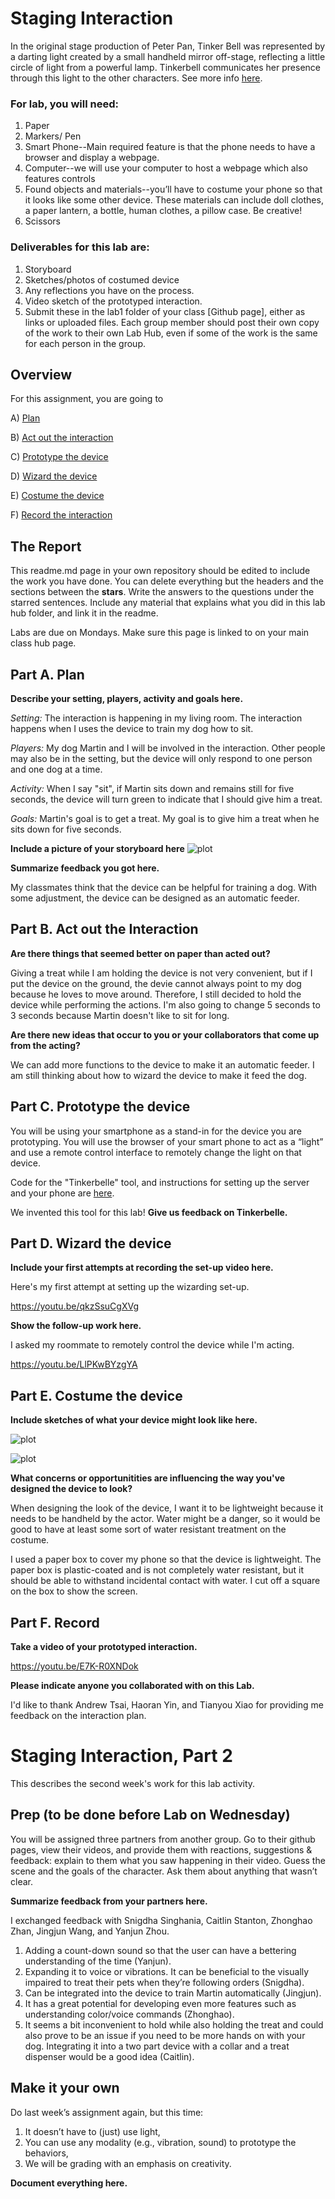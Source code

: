 

# Staging Interaction

In the original stage production of Peter Pan, Tinker Bell was represented by a darting light created by a small handheld mirror off-stage, reflecting a little circle of light from a powerful lamp. Tinkerbell communicates her presence through this light to the other characters. See more info [here](https://en.wikipedia.org/wiki/Tinker_Bell). 

### For lab, you will need:

1. Paper
1. Markers/ Pen
1. Smart Phone--Main required feature is that the phone needs to have a browser and display a webpage.
1. Computer--we will use your computer to host a webpage which also features controls
1. Found objects and materials--you’ll have to costume your phone so that it looks like some other device. These materials can include doll clothes, a paper lantern, a bottle, human clothes, a pillow case. Be creative!
1. Scissors

### Deliverables for this lab are: 
1. Storyboard
1. Sketches/photos of costumed device
1. Any reflections you have on the process.
1. Video sketch of the prototyped interaction.
1. Submit these in the lab1 folder of your class [Github page], either as links or uploaded files. Each group member should post their own copy of the work to their own Lab Hub, even if some of the work is the same for each person in the group.


## Overview
For this assignment, you are going to 

A) [Plan](#part-a-plan) 

B) [Act out the interaction](#part-b-act-out-the-interaction) 

C) [Prototype the device](#part-c-prototype-the-device)

D) [Wizard the device](#part-d-wizard-the-device) 

E) [Costume the device](#part-e-costume-the-device)

F) [Record the interaction](#part-f-record)

## The Report
This readme.md page in your own repository should be edited to include the work you have done. You can delete everything but the headers and the sections between the **stars**. Write the answers to the questions under the starred sentences. Include any material that explains what you did in this lab hub folder, and link it in the readme.

Labs are due on Mondays. Make sure this page is linked to on your main class hub page.

## Part A. Plan 

**Describe your setting, players, activity and goals here.**

_Setting:_ The interaction is happening in my living room. The interaction happens when I uses the device to train my dog how to sit.

_Players:_ My dog Martin and I will be involved in the interaction. Other people may also be in the setting, but the device will only respond to one person and one dog at a time.

_Activity:_ When I say "sit", if Martin sits down and remains still for five seconds, the device will turn green to indicate that I should give him a treat.

_Goals:_ Martin's goal is to get a treat. My goal is to give him a treat when he sits down for five seconds.

**Include a picture of your storyboard here**
![plot](storyboard.jpg)

**Summarize feedback you got here.**

My classmates think that the device can be helpful for training a dog. With some adjustment, the device can be designed as an automatic feeder.


## Part B. Act out the Interaction

**Are there things that seemed better on paper than acted out?**

Giving a treat while I am holding the device is not very convenient, but if I put the device on the ground, the devie cannot always point to my dog because he loves to move around. Therefore, I still decided to hold the device while performing the actions. I'm also going to change 5 seconds to 3 seconds because Martin doesn't like to sit for long.

**Are there new ideas that occur to you or your collaborators that come up from the acting?**

We can add more functions to the device to make it an automatic feeder. I am still thinking about how to wizard the device to make it feed the dog.


## Part C. Prototype the device

You will be using your smartphone as a stand-in for the device you are prototyping. You will use the browser of your smart phone to act as a “light” and use a remote control interface to remotely change the light on that device. 

Code for the "Tinkerbelle" tool, and instructions for setting up the server and your phone are [here](https://github.com/FAR-Lab/tinkerbelle).

We invented this tool for this lab! 
**Give us feedback on Tinkerbelle.**

## Part D. Wizard the device

**Include your first attempts at recording the set-up video here.**

Here's my first attempt at setting up the wizarding set-up.

https://youtu.be/qkzSsuCgXVg

**Show the follow-up work here.**

I asked my roommate to remotely control the device while I'm acting.

https://youtu.be/LlPKwBYzgYA

## Part E. Costume the device

**Include sketches of what your device might look like here.**

![plot](prototype.jpg)

![plot](device.jpg)

**What concerns or opportunitities are influencing the way you've designed the device to look?**

When designing the look of the device, I want it to be lightweight because it needs to be handheld by the actor. Water might be a danger, so it would be good to have at least some sort of water resistant treatment on the costume.

I used a paper box to cover my phone so that the device is lightweight. The paper box is plastic-coated and is not completely water resistant, but it should be able to withstand incidental contact with water. I cut off a square on the box to show the screen. 

## Part F. Record

**Take a video of your prototyped interaction.**

https://youtu.be/E7K-R0XNDok

**Please indicate anyone you collaborated with on this Lab.**

I'd like to thank Andrew Tsai, Haoran Yin, and Tianyou Xiao for providing me feedback on the interaction plan.

# Staging Interaction, Part 2 

This describes the second week's work for this lab activity.


## Prep (to be done before Lab on Wednesday)

You will be assigned three partners from another group. Go to their github pages, view their videos, and provide them with reactions, suggestions & feedback: explain to them what you saw happening in their video. Guess the scene and the goals of the character. Ask them about anything that wasn’t clear. 

**Summarize feedback from your partners here.**

I exchanged feedback with Snigdha Singhania, Caitlin Stanton, Zhonghao Zhan, Jingjun Wang, and Yanjun Zhou.

1) Adding a count-down sound so that the user can have a bettering understanding of the time (Yanjun).
2) Expanding it to voice or vibrations. It can be beneficial to the visually impaired to treat their pets when they’re following orders (Snigdha).
3) Can be integrated into the device to train Martin automatically (Jingjun).
4) It has a great potential for developing even more features such as understanding color/voice commands (Zhonghao).
5) It seems a bit inconvenient to hold while also holding the treat and could also prove to be an issue if you need to be more hands on with your dog. Integrating it into a two part device with a collar and a treat dispenser would be a good idea (Caitlin). 

## Make it your own

Do last week’s assignment again, but this time: 
1) It doesn’t have to (just) use light, 
2) You can use any modality (e.g., vibration, sound) to prototype the behaviors, 
3) We will be grading with an emphasis on creativity. 


**Document everything here.**
